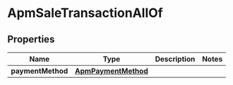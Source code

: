 

# ApmSaleTransactionAllOf

## Properties

Name | Type | Description | Notes
------------ | ------------- | ------------- | -------------
**paymentMethod** | [**ApmPaymentMethod**](ApmPaymentMethod.md) |  | 



